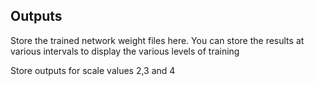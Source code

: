 ## Outputs
Store the trained network weight files here. You can store the results at various intervals to display the various levels of training

Store outputs for scale values 2,3 and 4
